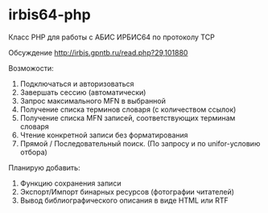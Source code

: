 # irbis64-php
Класс PHP для работы с АБИС ИРБИС64 по протоколу TCP

Обсуждение http://irbis.gpntb.ru/read.php?29,101880

Возможости:
1. Подключаться и авторизоваться
2. Завершать сессию (автоматически)
3. Запрос максимального MFN в выбранной
4. Получение списка терминов словаря (с количеством ссылок)
5. Получение списка MFN записей, соответствующих терминам словаря
6. Чтение конкретной записи без форматирования
7. Прямой / Последовательный поиск. (По запросу и по unifor-условию отбора) 

Планирую добавить:
1. Функцию сохранения записи
2. Экспорт/Импорт бинарных ресурсов (фотографии читателей)
3. Вывод библиографического описания в виде HTML или RTF
